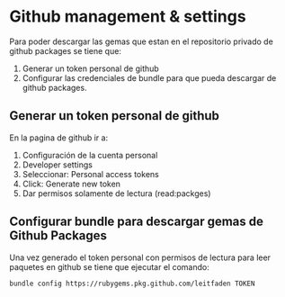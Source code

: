 # Github management & settings

Para poder descargar las gemas que estan en el repositorio privado de github packages se tiene que:

1) Generar un token personal de github
2) Configurar las credenciales de bundle para que pueda descargar de github packages.


## Generar un token personal de github

En la pagina de github ir a:

1) Configuración de la cuenta personal
2) Developer settings
3) Seleccionar: Personal access tokens
4) Click: Generate new token
5) Dar permisos solamente de lectura (read:packges)

## Configurar bundle para descargar gemas de Github Packages

Una vez generado el token personal con permisos de lectura para leer paquetes en github se tiene que ejecutar el comando:

```bash
bundle config https://rubygems.pkg.github.com/leitfaden TOKEN
```
